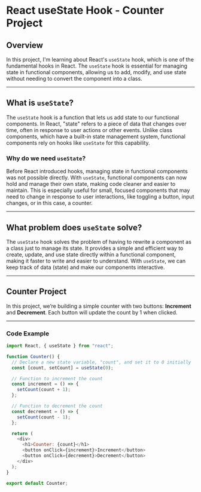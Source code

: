 # React useState Hook - Counter Project

## Overview

In this project, I'm learning about React's `useState` hook, which is one of the fundamental hooks in React. The `useState` hook is essential for managing state in functional components, allowing us to add, modify, and use state without needing to convert the component into a class.

---

## What is `useState`?

The `useState` hook is a function that lets us add state to our functional components. In React, "state" refers to a piece of data that changes over time, often in response to user actions or other events. Unlike class components, which have a built-in state management system, functional components rely on hooks like `useState` for this capability.

### Why do we need `useState`?

Before React introduced hooks, managing state in functional components was not possible directly. With `useState`, functional components can now hold and manage their own state, making code cleaner and easier to maintain. This is especially useful for small, focused components that may need to change in response to user interactions, like toggling a button, input changes, or in this case, a counter.

---

## What problem does `useState` solve?

The `useState` hook solves the problem of having to rewrite a component as a class just to manage its state. It provides a simple and efficient way to create, update, and use state directly within a functional component, making it faster to write and easier to understand. With `useState`, we can keep track of data (state) and make our components interactive.

---

## Counter Project

In this project, we’re building a simple counter with two buttons: **Increment** and **Decrement**. Each button will update the count by 1 when clicked.

---

### Code Example

```javascript
import React, { useState } from "react";

function Counter() {
  // Declare a new state variable, "count", and set it to 0 initially
  const [count, setCount] = useState(0);

  // Function to increment the count
  const increment = () => {
    setCount(count + 1);
  };

  // Function to decrement the count
  const decrement = () => {
    setCount(count - 1);
  };

  return (
    <div>
      <h1>Counter: {count}</h1>
      <button onClick={increment}>Increment</button>
      <button onClick={decrement}>Decrement</button>
    </div>
  );
}

export default Counter;
```
